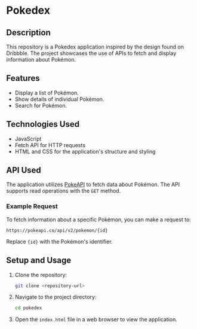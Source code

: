 # Pokedex

## Description

This repository is a Pokedex application inspired by the design found on Dribbble. The project showcases the use of APIs to fetch and display information about Pokémon.

## Features

- Display a list of Pokémon.
- Show details of individual Pokémon.
- Search for Pokémon.

## Technologies Used

- JavaScript
- Fetch API for HTTP requests
- HTML and CSS for the application's structure and styling

## API Used

The application utilizes [PokeAPI](https://pokeapi.co/api/v2/pokemon) to fetch data about Pokémon. The API supports read operations with the `GET` method.

### Example Request

To fetch information about a specific Pokémon, you can make a request to:

```
https://pokeapi.co/api/v2/pokemon/{id}
```

Replace `{id}` with the Pokémon's identifier.

## Setup and Usage

1. Clone the repository:
    ```bash
    git clone <repository-url>
    ```

2. Navigate to the project directory:
    ```bash
    cd pokedex
    ```

3. Open the `index.html` file in a web browser to view the application.
